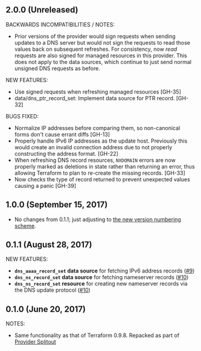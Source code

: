 ## 2.0.0 (Unreleased)

BACKWARDS INCOMPATIBILITIES / NOTES:
* Prior versions of the provider would sign requests when sending updates to a DNS server but would not sign the requests to read those values back on subsequent refreshes. For consistency, now _read_ requests are also signed for managed resources in this provider. This does not apply to the data sources, which continue to just send normal unsigned DNS requests as before.

NEW FEATURES:
* Use signed requests when refreshing managed resources [GH-35]
* data/dns_ptr_record_set: Implement data source for PTR record. [GH-32]

BUGS FIXED:

* Normalize IP addresses before comparing them, so non-canonical forms don't cause errant diffs [GH-13]
* Properly handle IPv6 IP addresses as the update host. Previously this would create an invalid connection address due to not properly constructing the address format. [GH-22]
* When refreshing DNS record resources, `NXDOMAIN` errors are now properly marked as deletions in state rather than returning an error, thus allowing Terraform to plan to re-create the missing records. [GH-33]
* Now checks the type of record returned to prevent unexpected values causing a panic [GH-39]

## 1.0.0 (September 15, 2017)

* No changes from 0.1.1; just adjusting to [the new version numbering scheme](https://www.hashicorp.com/blog/hashicorp-terraform-provider-versioning/).

## 0.1.1 (August 28, 2017)

NEW FEATURES:

* **`dns_aaaa_record_set` data source** for fetching IPv6 address records ([#9](https://github.com/terraform-providers/terraform-provider-dns/issues/9))
* **`dns_ns_record_set` data source** for fetching nameserver records ([#10](https://github.com/terraform-providers/terraform-provider-dns/issues/10))
* **`dns_ns_record_set` resource** for creating new nameserver records via the DNS update protocol ([#10](https://github.com/terraform-providers/terraform-provider-dns/issues/10))

## 0.1.0 (June 20, 2017)

NOTES:

* Same functionality as that of Terraform 0.9.8. Repacked as part of [Provider Splitout](https://www.hashicorp.com/blog/upcoming-provider-changes-in-terraform-0-10/)
